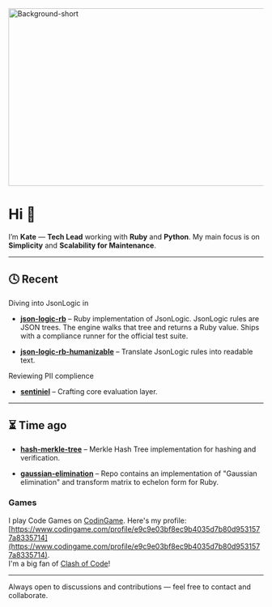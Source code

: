 

<img width="1033" height="351" alt="Background-short" src="https://github.com/user-attachments/assets/13322cae-0f9d-44b4-b3ad-32cc8e520f30" />


# Hi 👋

I’m **Kate** — **Tech Lead** working with **Ruby** and **Python**. My main focus is on **Simplicity** and **Scalability for Maintenance**.

---

## 🕓 Recent

Diving into JsonLogic in
- **[json-logic-rb](https://github.com/tavrelkate/json-logic-rb)**  –  Ruby implementation of JsonLogic. JsonLogic rules are JSON trees. The engine walks that tree and returns a Ruby value. Ships with a compliance runner for the official test suite.

- **[json-logic-rb-humanizable](https://github.com/tavrelkate/json_logic_humanizable)**  – Translate JsonLogic rules into readable text.

Reviewing PII complience

- **[sentiniel](https://github.com/tavrelkate/sentiniel)** – Crafting core evaluation layer.

---

## ⏳ Time ago

-  **[hash-merkle-tree](https://github.com/tavrelkate/hash-merkle-tree)**  – Merkle Hash Tree implementation for hashing and verification.

-  **[gaussian-elimination](https://github.com/tavrelkate/gaussian-elimination)**  – Repo contains an implementation of "Gaussian elimination" and transform matrix to echelon form for Ruby.

### Games

I play Code Games on [CodinGame](https://www.codingame.com). Here's my profile: [https://www.codingame.com/profile/e9c9e03bf8ec9b4035d7b80d9531577a8335714](https://www.codingame.com/profile/e9c9e03bf8ec9b4035d7b80d9531577a8335714).  
I'm a big fan of [Clash of Code](https://www.codingame.com/events/171c9e6f1c96d1a4a6cc6be1c8deb674657)!




---

Always open to discussions and contributions —  feel free to contact and collaborate.
